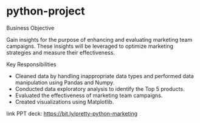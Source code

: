 # python-project
Business Objective

Gain insights for the purpose of enhancing and evaluating marketing team campaigns. These insights will be leveraged to optimize marketing strategies and measure their effectiveness.

Key Responsibilities

- Cleaned data by handling inappropriate data types and performed data manipulation using Pandas and Numpy.
- Conducted data exploratory analysis to identify the Top 5 products.
- Evaluated the effectiveness of marketing team campaigns.
- Created visualizations using Matplotlib.

link PPT deck: https://bit.ly/pretty-python-marketing
